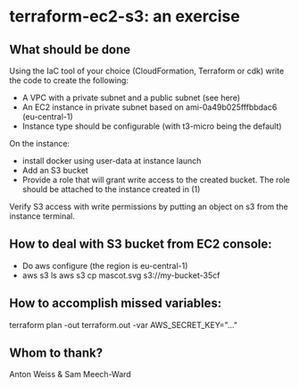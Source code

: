# terraform-ec2-s3: an exercise 

## What should be done
Using the IaC tool of your choice (CloudFormation, Terraform or cdk) write the code to create the following:
* A VPC with a private subnet and a public subnet (see here)
* An EC2 instance in private subnet based on ami-0a49b025fffbbdac6 (eu-central-1)
* Instance type should be configurable (with t3-micro being the default)

On the instance:
* install docker using user-data at instance launch
* Add an S3 bucket 
* Provide a role that will grant write access to the created bucket. The role should be attached to the instance created in (1)

Verify S3 access with write permissions by putting an object on s3 from the instance terminal.

## How to deal with S3 bucket from EC2 console:
* Do aws configure (the region is eu-central-1)
* aws s3 ls 
  aws s3 cp mascot.svg s3://my-bucket-35cf

## How to accomplish missed variables:
terraform plan -out terraform.out -var AWS_SECRET_KEY="..."

## Whom to thank? 
Anton Weiss & Sam Meech-Ward

